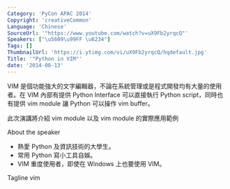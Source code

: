 ```yaml
---
Category: 'PyCon APAC 2014'
Copyright: 'creativeCommon'
Language: 'Chinese'
SourceUrl: '"https://www.youtube.com/watch?v=uX9Fb2yrqcQ"'
Speakers: ["\u5609\u99FF \u6234"]
Tags: []
ThumbnailUrl: 'https://i.ytimg.com/vi/uX9Fb2yrqcQ/hqdefault.jpg'
Title: '"Python in VIM"'
date: '2014-08-13'
---
```

VIM 是個功能強大的文字編輯器，不論在系統管理或是程式開發均有大量的使用者。在 VIM 內部有提供 Python Interface 可以直接執行 Python script，同時也有提供 vim module 讓 Python 可以操作 vim buffer。

此次演講將介紹 vim module 以及 vim module 的實際應用範例


About the speaker

- 熱愛 Python 及資訊技術的大學生。
- 常用 Python 寫小工具自娛。
- VIM 重度使用者，即使在 Windows 上也要使用 VIM。

Tagline
vim